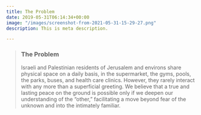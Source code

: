 ```yaml
---
title: The Problem
date: 2019-05-31T06:14:34+00:00
image: "/images/screenshot-from-2021-05-31-15-29-27.png"
description: This is meta description.

---
```

> ### **The Problem**
>
> Israeli and Palestinian residents of Jerusalem and environs share physical space on a daily basis, in the supermarket, the gyms, pools, the parks, buses, and health care clinics. However, they rarely interact with any more than a superficial greeting. We believe that a true and lasting peace on the ground is possible only if we deepen our understanding of the “other,” facilitating a move beyond fear of the unknown and into the intimately familiar.